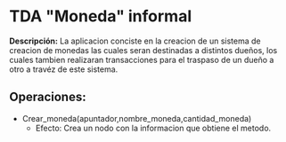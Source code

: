# TDA "Moneda" informal

**Descripción:**
La aplicacion conciste en la creacion de un sistema de creacion de monedas las cuales seran destinadas
a distintos dueños, los cuales tambien realizaran transacciones para el traspaso de un dueño a otro a travéz
de este sistema.

**Operaciones:**
---------------
* Crear_moneda(apuntador,nombre_moneda,cantidad_moneda)	
	* Efecto: Crea un nodo con la informacion que obtiene el metodo.
